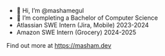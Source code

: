 - 👋 Hi, I’m @mashamegul
- 👀 I’m completing a Bachelor of Computer Science
- Atlassian SWE Intern (Jira, Mobile) 2023-2024
- Amazon SWE Intern (Grocery) 2024-2025

Find out more at
https://masham.dev
